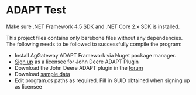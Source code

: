 # ADAPT Test

Make sure .NET Framework 4.5 SDK and .NET Core 2.x SDK is installed.

This project files contains only barebone files without any dependencies. The following needs to be followed to successfully compile the program:
- Install AgGateway ADAPT Framework via Nuget package manager.
- [Sign up](https://developer.deere.com/#!welcome&doc=offlineSDKInquiry.htm) as a licensee for John Deere ADAPT Plugin
- Download the John Deere ADAPT plugin in the [forum](https://apiforums.deere.com/forums/forum/adapt-forum/)
- Download [sample data](https://github.com/JohnDeere/AdaptGen4SampleData/raw/master/Gen4%20Sample%20data%20_Dec%202017.zip)
- Edit program.cs paths as required. Fill in GUID obtained when signing up as licensee